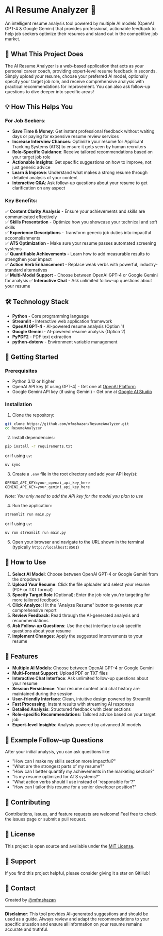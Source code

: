 # AI Resume Analyzer 🚀

An intelligent resume analysis tool powered by multiple AI models (OpenAI GPT-4 & Google Gemini) that provides professional, actionable feedback to help job seekers optimize their resumes and stand out in the competitive job market.

## 🎯 What This Project Does

The AI Resume Analyzer is a web-based application that acts as your personal career coach, providing expert-level resume feedback in seconds. Simply upload your resume, choose your preferred AI model, optionally specify your target job role, and receive comprehensive analysis with practical recommendations for improvement. You can also ask follow-up questions to dive deeper into specific areas!

## 💡 How This Helps You

### For Job Seekers:
- **Save Time & Money**: Get instant professional feedback without waiting days or paying for expensive resume review services
- **Increase Interview Chances**: Optimize your resume for Applicant Tracking Systems (ATS) to ensure it gets seen by human recruiters
- **Role-Specific Guidance**: Receive tailored recommendations based on your target job role
- **Actionable Insights**: Get specific suggestions on how to improve, not just generic advice
- **Learn & Improve**: Understand what makes a strong resume through detailed analysis of your content
- **Interactive Q&A**: Ask follow-up questions about your resume to get clarification on any aspect

### Key Benefits:
✅ **Content Clarity Analysis** - Ensure your achievements and skills are communicated effectively  
✅ **Skills Presentation** - Optimize how you showcase your technical and soft skills  
✅ **Experience Descriptions** - Transform generic job duties into impactful accomplishments  
✅ **ATS Optimization** - Make sure your resume passes automated screening systems  
✅ **Quantifiable Achievements** - Learn how to add measurable results to strengthen your impact  
✅ **Action Verb Enhancement** - Replace weak verbs with powerful, industry-standard alternatives  
✅ **Multi-Model Support** - Choose between OpenAI GPT-4 or Google Gemini for analysis
✅ **Interactive Chat** - Ask unlimited follow-up questions about your resume

## 🛠️ Technology Stack

- **Python** - Core programming language
- **Streamlit** - Interactive web application framework
- **OpenAI GPT-4** - AI-powered resume analysis (Option 1)
- **Google Gemini** - AI-powered resume analysis (Option 2)
- **PyPDF2** - PDF text extraction
- **python-dotenv** - Environment variable management

## 🚀 Getting Started

### Prerequisites
- Python 3.12 or higher
- OpenAI API key (if using GPT-4) - Get one at [OpenAI Platform](https://platform.openai.com/)
- Google Gemini API key (if using Gemini) - Get one at [Google AI Studio](https://makersuite.google.com/app/apikey)

### Installation

1. Clone the repository:
```bash
git clone https://github.com/mfmshazan/ResumeAnalyzer.git
cd ResumeAnalyzer
```

2. Install dependencies:
```bash
pip install -r requirements.txt
```
or if using `uv`:
```bash
uv sync
```

3. Create a `.env` file in the root directory and add your API key(s):
```
OPENAI_API_KEY=your_openai_api_key_here
GEMINI_API_KEY=your_gemini_api_key_here
```
*Note: You only need to add the API key for the model you plan to use*

4. Run the application:
```bash
streamlit run main.py
```
or if using `uv`:
```bash
uv run streamlit run main.py
```

5. Open your browser and navigate to the URL shown in the terminal (typically `http://localhost:8501`)

## 📝 How to Use

1. **Select AI Model**: Choose between OpenAI GPT-4 or Google Gemini from the dropdown
2. **Upload Your Resume**: Click the file uploader and select your resume (PDF or TXT format)
3. **Specify Target Role** (Optional): Enter the job role you're targeting for more tailored feedback
4. **Click Analyze**: Hit the "Analyze Resume" button to generate your comprehensive report
5. **Review Feedback**: Read through the AI-generated analysis and recommendations
6. **Ask Follow-up Questions**: Use the chat interface to ask specific questions about your resume
7. **Implement Changes**: Apply the suggested improvements to your resume

## 🎨 Features

- **Multiple AI Models**: Choose between OpenAI GPT-4 or Google Gemini
- **Multi-Format Support**: Upload PDF or TXT files
- **Interactive Chat Interface**: Ask unlimited follow-up questions about your resume
- **Session Persistence**: Your resume content and chat history are maintained during the session
- **User-friendly Interface**: Clean, intuitive design powered by Streamlit
- **Fast Processing**: Instant results with streaming AI responses
- **Detailed Analysis**: Structured feedback with clear sections
- **Role-specific Recommendations**: Tailored advice based on your target job
- **Expert-level Insights**: Analysis powered by advanced AI models

## 💬 Example Follow-up Questions

After your initial analysis, you can ask questions like:
- "How can I make my skills section more impactful?"
- "What are the strongest parts of my resume?"
- "How can I better quantify my achievements in the marketing section?"
- "Is my resume optimized for ATS systems?"
- "What action verbs should I use instead of 'responsible for'?"
- "How can I tailor this resume for a senior developer position?"

## 🤝 Contributing

Contributions, issues, and feature requests are welcome! Feel free to check the issues page or submit a pull request.

## 📄 License

This project is open source and available under the [MIT License](LICENSE).

## 🌟 Support

If you find this project helpful, please consider giving it a star on GitHub!

## 📧 Contact

Created by [@mfmshazan](https://github.com/mfmshazan)

---

**Disclaimer**: This tool provides AI-generated suggestions and should be used as a guide. Always review and adapt the recommendations to your specific situation and ensure all information on your resume remains accurate and truthful.
